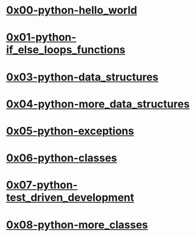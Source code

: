 # [0x00-python-hello_world](https://github.com/BLUECODE-WIGGENS/alx-higher_level_programming/tree/master/0x00-python-hello_world)

# [0x01-python-if_else_loops_functions](https://github.com/BLUECODE-WIGGENS/alx-higher_level_programming/tree/master/0x01-python-if_else_loops_functions)

# [0x03-python-data_structures](https://github.com/BLUECODE-WIGGENS/alx-higher_level_programming/tree/master/0x03-python-data_structures)

# [0x04-python-more_data_structures](https://github.com/BLUECODE-WIGGENS/alx-higher_level_programming/tree/master/0x04-python-more_data_structures)

# [0x05-python-exceptions](https://github.com/BLUECODE-WIGGENS/alx-higher_level_programming/tree/master/0x05-python-exceptions)

# [0x06-python-classes](https://github.com/BLUECODE-WIGGENS/alx-higher_level_programming/tree/master/0x06-python-classes)

# [0x07-python-test_driven_development](https://github.com/BLUECODE-WIGGENS/alx-higher_level_programming/tree/master/0x07-python-test_driven_development)

# [0x08-python-more_classes](https://github.com/BLUECODE-WIGGENS/alx-higher_level_programming/tree/master/0x08-python-more_classes)

